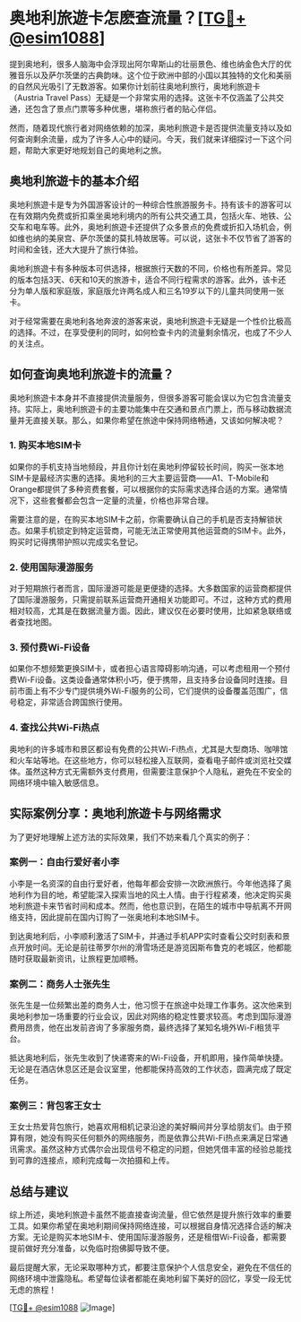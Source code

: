 # 奥地利旅遊卡怎麽查流量？[[TG💪+ @esim1088](https://t.me/s/esim1088)]

提到奥地利，很多人脑海中会浮现出阿尔卑斯山的壮丽景色、维也纳金色大厅的优雅音乐以及萨尔茨堡的古典韵味。这个位于欧洲中部的小国以其独特的文化和美丽的自然风光吸引了无数游客。如果你计划前往奥地利旅行，奥地利旅遊卡（Austria Travel Pass）无疑是一个非常实用的选择。这张卡不仅涵盖了公共交通，还包含了景点门票等多种优惠，堪称旅行者的贴心伴侣。

然而，随着现代旅行者对网络依赖的加深，奥地利旅遊卡是否提供流量支持以及如何查询剩余流量，成为了许多人心中的疑问。今天，我们就来详细探讨一下这个问题，帮助大家更好地规划自己的奥地利之旅。

## 奥地利旅遊卡的基本介绍

奥地利旅遊卡是专为外国游客设计的一种综合性旅游服务卡。持有该卡的游客可以在有效期内免费或折扣乘坐奥地利境内的所有公共交通工具，包括火车、地铁、公交车和电车等。此外，奥地利旅遊卡还提供了众多景点的免费或折扣入场机会，例如维也纳的美泉宫、萨尔茨堡的莫扎特故居等。可以说，这张卡不仅节省了游客的时间和金钱，还大大提升了旅行体验。

奥地利旅遊卡有多种版本可供选择，根据旅行天数的不同，价格也有所差异。常见的版本包括3天、6天和10天的旅游卡，适合不同行程需求的游客。此外，该卡还分为单人版和家庭版，家庭版允许两名成人和三名19岁以下的儿童共同使用一张卡。

对于经常需要在奥地利各地奔波的游客来说，奥地利旅遊卡无疑是一个性价比极高的选择。不过，在享受便利的同时，如何检查卡内的流量剩余情况，也成了不少人的关注点。

## 如何查询奥地利旅遊卡的流量？

奥地利旅遊卡本身并不直接提供流量服务，但很多游客可能会误以为它包含流量支持。实际上，奥地利旅遊卡的主要功能集中在交通和景点门票上，而与移动数据流量并无直接关联。那么，如果你希望在旅途中保持网络畅通，又该如何解决呢？

### 1. 购买本地SIM卡

如果你的手机支持当地频段，并且你计划在奥地利停留较长时间，购买一张本地SIM卡是最经济实惠的选择。奥地利的三大主要运营商——A1、T-Mobile和Orange都提供了多种资费套餐，可以根据你的实际需求选择合适的方案。通常情况下，这些套餐都会包含一定量的流量，价格也非常合理。

需要注意的是，在购买本地SIM卡之前，你需要确认自己的手机是否支持解锁状态。如果手机锁定到特定运营商，可能无法正常使用其他运营商的SIM卡。此外，购买时记得携带护照以完成实名登记。

### 2. 使用国际漫游服务

对于短期旅行者而言，国际漫游可能是更便捷的选择。大多数国家的运营商都提供了国际漫游服务，只需提前联系运营商开通相关功能即可。不过，这种方式的费用相对较高，尤其是在数据流量方面。因此，建议仅在必要时使用，比如紧急联络或者查找地图。

### 3. 预付费Wi-Fi设备

如果你不想频繁更换SIM卡，或者担心语言障碍影响沟通，可以考虑租用一个预付费Wi-Fi设备。这类设备通常体积小巧，便于携带，且支持多台设备同时连接。目前市面上有不少专门提供境外Wi-Fi服务的公司，它们提供的设备覆盖范围广，信号稳定，非常适合跨国旅行使用。

### 4. 查找公共Wi-Fi热点

奥地利的许多城市和景区都设有免费的公共Wi-Fi热点，尤其是大型商场、咖啡馆和火车站等地。在这些地方，你可以轻松接入互联网，查看电子邮件或浏览社交媒体。虽然这种方式无需额外支付费用，但需要注意保护个人隐私，避免在不安全的网络环境中输入敏感信息。

## 实际案例分享：奥地利旅遊卡与网络需求

为了更好地理解上述方法的实际效果，我们不妨来看几个真实的例子：

### 案例一：自由行爱好者小李

小李是一名资深的自由行爱好者，他每年都会安排一次欧洲旅行。今年他选择了奥地利作为目的地，希望能深入探索当地的风土人情。由于行程紧凑，他决定购买奥地利旅遊卡来节省时间和成本。然而，他也意识到，在陌生的城市中导航离不开网络支持，因此提前在国内订购了一张奥地利本地SIM卡。

到达奥地利后，小李顺利激活了SIM卡，并通过手机APP实时查看公交时刻表和景点开放时间。无论是前往蒂罗尔州的滑雪场还是游览因斯布鲁克的老城区，他都能随时获取最新资讯，让旅程更加顺畅。

### 案例二：商务人士张先生

张先生是一位频繁出差的商务人士，他习惯于在旅途中处理工作事务。这次他来到奥地利参加一场重要的行业会议，因此对网络的稳定性要求较高。考虑到国际漫游费用昂贵，他在出发前咨询了多家服务商，最终选择了某知名境外Wi-Fi租赁平台。

抵达奥地利后，张先生收到了快递寄来的Wi-Fi设备，开机即用，操作简单快捷。无论是在酒店休息区还是会议室里，他都能保持高效的工作状态，圆满完成了既定任务。

### 案例三：背包客王女士

王女士热爱背包旅行，她喜欢用相机记录沿途的美好瞬间并分享给朋友们。由于预算有限，她没有购买任何额外的网络服务，而是依靠公共Wi-Fi热点来满足日常通讯需求。虽然这种方式偶尔会出现信号不稳定的问题，但她凭借丰富的经验总能找到可靠的连接点，顺利完成每一次拍摄和上传。

## 总结与建议

综上所述，奥地利旅遊卡虽然不能直接查询流量，但它依然是提升旅行效率的重要工具。如果你希望在奥地利期间保持网络连接，可以根据自身情况选择合适的解决方案。无论是购买本地SIM卡、使用国际漫游服务，还是租借Wi-Fi设备，都需要提前做好充分准备，以免临时抱佛脚导致不便。

最后提醒大家，无论采取哪种方式，都要注意保护个人信息安全，避免在不信任的网络环境中泄露隐私。希望每位读者都能在奥地利留下美好的回忆，享受一段无忧无虑的旅程！

[[TG💪+ @esim1088](https://t.me/s/esim1088) ![Image](https://i.postimg.cc/4NQfJmqS/Snipaste-2025-05-13-00-14-12.png)]
